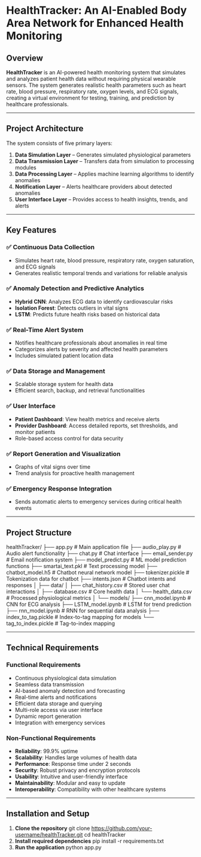 # HealthTracker: An AI-Enabled Body Area Network for Enhanced Health Monitoring

## Overview

**HealthTracker** is an AI-powered health monitoring system that simulates and analyzes patient health data without requiring physical wearable sensors. The system generates realistic health parameters such as heart rate, blood pressure, respiratory rate, oxygen levels, and ECG signals, creating a virtual environment for testing, training, and prediction by healthcare professionals.

---

## Project Architecture

The system consists of five primary layers:

1. **Data Simulation Layer** – Generates simulated physiological parameters  
2. **Data Transmission Layer** – Transfers data from simulation to processing modules  
3. **Data Processing Layer** – Applies machine learning algorithms to identify anomalies  
4. **Notification Layer** – Alerts healthcare providers about detected anomalies  
5. **User Interface Layer** – Provides access to health insights, trends, and alerts  



---

## Key Features

### ✅ Continuous Data Collection
- Simulates heart rate, blood pressure, respiratory rate, oxygen saturation, and ECG signals  
- Generates realistic temporal trends and variations for reliable analysis

### ✅ Anomaly Detection and Predictive Analytics
- **Hybrid CNN**: Analyzes ECG data to identify cardiovascular risks  
- **Isolation Forest**: Detects outliers in vital signs  
- **LSTM**: Predicts future health risks based on historical data

### ✅ Real-Time Alert System
- Notifies healthcare professionals about anomalies in real time  
- Categorizes alerts by severity and affected health parameters  
- Includes simulated patient location data

### ✅ Data Storage and Management
- Scalable storage system for health data  
- Efficient search, backup, and retrieval functionalities

### ✅ User Interface
- **Patient Dashboard**: View health metrics and receive alerts  
- **Provider Dashboard**: Access detailed reports, set thresholds, and monitor patients  
- Role-based access control for data security

### ✅ Report Generation and Visualization
- Graphs of vital signs over time  
- Trend analysis for proactive health management

### ✅ Emergency Response Integration
- Sends automatic alerts to emergency services during critical health events

---

## Project Structure

healthTracker/
├── app.py # Main application file
├── audio_play.py # Audio alert functionality
├── chat.py # Chat interface
├── email_sender.py # Email notification system
├── model_predict.py # ML model prediction functions
├── smartai_text.pkl # Text processing model
├── chatbot_model.h5 # Chatbot neural network model
├── tokenizer.pickle # Tokenization data for chatbot
├── intents.json # Chatbot intents and responses
│
├── data/
│ ├── chat_history.csv # Stored user chat interactions
│ ├── database.csv # Core health data
│ └── health_data.csv # Processed physiological metrics
│
└── models/
├── cnn_model.ipynb # CNN for ECG analysis
├── LSTM_model.ipynb # LSTM for trend prediction
├── rnn_model.ipynb # RNN for sequential data analysis
├── index_to_tag.pickle # Index-to-tag mapping for models
└── tag_to_index.pickle # Tag-to-index mapping


---

## Technical Requirements

### Functional Requirements
- Continuous physiological data simulation  
- Seamless data transmission  
- AI-based anomaly detection and forecasting  
- Real-time alerts and notifications  
- Efficient data storage and querying  
- Multi-role access via user interface  
- Dynamic report generation  
- Integration with emergency services

### Non-Functional Requirements
- **Reliability**: 99.9% uptime  
- **Scalability**: Handles large volumes of health data  
- **Performance**: Response time under 2 seconds  
- **Security**: Robust privacy and encryption protocols  
- **Usability**: Intuitive and user-friendly interface  
- **Maintainability**: Modular and easy to update  
- **Interoperability**: Compatibility with other healthcare systems

---

## Installation and Setup

1. **Clone the repository**
git clone https://github.com/your-username/healthTracker.git
cd healthTracker
2. **Install required dependencies**
   pip install -r requirements.txt
3. **Run the application**
   python app.py


